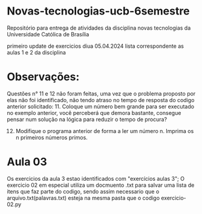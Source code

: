# Novas-tecnologias-ucb-6semestre
Repositório para entrega de atividades da disciplina novas tecnologias da Universidade Católica de Brasília 


primeiro update de exercicios diua 05.04.2024
  lista correspondente as aulas 1 e 2 da disciplina

# Observações:
Questões n° 11 e 12 não foram feitas, uma vez que o problema proposto por elas não foi identificado, não tendo atraso no tempo de resposta do codigo anterior solicitado:
11. Coloque um número bem grande para ser executado no exemplo anterior,
você perceberá que demora bastante, consegue pensar num solução na
lógica para reduzir o tempo de procura?

12. Modifique o programa anterior de forma a ler um número n. Imprima os n
primeiros números primos.

# Aula 03
Os exercicios da aula 3 estao identificados com "exercícios aulas 3";
O exercicio 02 em especial utiliza um docmuento .txt para salvar uma lista de itens que faz parte do codigo, sendo assim necessario que o arquivo.txt(palavras.txt) esteja na mesma pasta que o codigo exercicio-02.py

